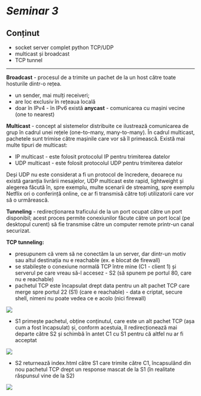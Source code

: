 # _Seminar 3_

## Conținut 

- socket server complet python TCP/UDP
- multicast și broadcast
- TCP tunnel
***

**Broadcast** - procesul de a trimite un pachet de la un host către toate hosturile dintr-o rețea.

- un sender, mai mulți receiveri;
- are loc exclusiv în rețeaua locală
- doar în IPv4 - în IPv6 există **anycast** - comunicarea cu mașini vecine (one to nearest)

**Multicast** - concept al sistemelor distribuite ce ilustrează comunicarea de grup în cadrul unei rețele (one-to-many, many-to-many). În cadrul multicast, pachetele sunt trimise către mașinile care vor să îl primească. Există mai multe tipuri de multicast:

- IP multicast - este folosit protocolul IP pentru trimiterea datelor
- UDP multicast - este folosit protocolul UDP pentru trimiterea datelor

Deși UDP nu este considerat a fi un protocol de încredere, deoarece nu există garanția livrării mesajelor, UDP multicast este rapid, lightweight și alegerea făcută în, spre exemplu, multe scenarii de streaming, spre exemplu Netflix ori o conferință online, ce ar fi transmisă către toți utilizatorii care vor să o urmărească.

**Tunneling** - redirecționarea traficului de la un port ocupat către un port disponibil; acest proces permite conexiunilor făcute către un port local (pe desktopul curent) să fie transmise către un computer remote printr-un canal securizat.

**TCP tunneling:** 

- presupunem că vrem să ne conectăm la un server, dar dintr-un motiv sau altul destinația nu e reachable (ex. e blocat de firewall)
- se stabilește o conexiune normală TCP între mine (C1 - client 1) și serverul pe care vreau să-l accesez - S2 (să spunem pe portul 80, care nu e reachable)
- pachetul TCP este încapsulat drept data pentru un alt pachet TCP care merge spre portul 22 (S1) (care e reachable) - data e criptat, secure shell, nimeni nu poate vedea ce e acolo (nici firewall)

![](https://github.com/liviuiosim/computer-networks-2024/blob/main/seminar_3/assets/tunnel1.png)

- S1 primește pachetul, obține conținutul, care este un alt pachet TCP (așa cum a fost încapsulat) și, conform acestuia, îl redirecționează mai departe către S2 și schimbă în antet C1 cu S1 pentru că altfel nu ar fi acceptat

![](https://github.com/liviuiosim/computer-networks-2024/blob/main/seminar_3/assets/tunnel2.png)

- S2 returnează index.html către S1 care trimite către C1, încapsulând din nou pachetul TCP drept un response mascat de la S1 (în realitate răspunsul vine de la S2)

![](https://github.com/liviuiosim/computer-networks-2024/blob/main/seminar_3/assets/tunnel3.png)

